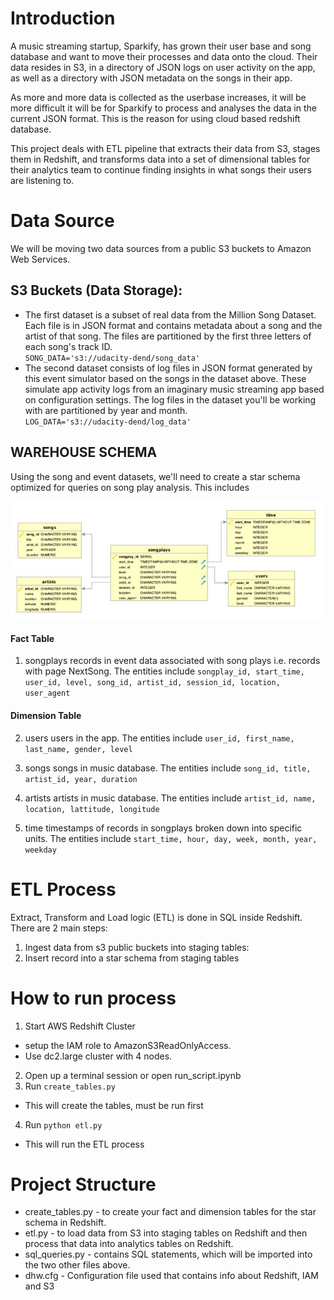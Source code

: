 # Introduction
A music streaming startup, Sparkify, has grown their user base and song database and want to move their processes and data onto the cloud. Their data resides in S3, in a directory of JSON logs on user activity on the app, as well as a directory with JSON metadata on the songs in their app. 

As more and more data is collected as the userbase increases, it will be more difficult it will be for Sparkify to process and analyses the data in the current JSON format. This is the reason for using cloud based redshift database.

This project deals with ETL pipeline that extracts their data from S3, stages them in Redshift, and transforms data into a set of dimensional tables for their analytics team to continue finding insights in what songs their users are listening to. 

# Data Source
We will be moving two data sources from a public S3 buckets to Amazon Web Services.

## S3 Buckets (Data Storage):
- The first dataset is a subset of real data from the Million Song Dataset. Each file is in JSON format and contains metadata about a song and the artist of that song. The files are partitioned by the first three letters of each song's track ID.<br/>
`SONG_DATA='s3://udacity-dend/song_data'`
- The second dataset consists of log files in JSON format generated by this event simulator based on the songs in the dataset above. These simulate app activity logs from an imaginary music streaming app based on configuration settings. The log files in the dataset you'll be working with are partitioned by year and month.<br/>
`LOG_DATA='s3://udacity-dend/log_data'`


## WAREHOUSE SCHEMA
Using the song and event datasets, we'll need to create a star schema optimized for queries on song play analysis. This includes

![DAG](../Images/3_Schema.JPG)

#### Fact Table
1. songplays
records in event data associated with song plays i.e. records with page NextSong. The entities include `songplay_id, start_time, user_id, level, song_id, artist_id, session_id, location, user_agent`

#### Dimension Table
2. users
users in the app. The entities include `user_id, first_name, last_name, gender, level`

3. songs
 songs in music database. The entities include `song_id, title, artist_id, year, duration`

4. artists
artists in music database. The entities include `artist_id, name, location, lattitude, longitude`

5. time
timestamps of records in songplays broken down into specific units. The entities include `start_time, hour, day, week, month, year, weekday`


# ETL Process
Extract, Transform and Load logic (ETL) is done in SQL inside Redshift.
There are 2 main steps:
1. Ingest data from s3 public buckets into staging tables:
2. Insert record into a star schema from staging tables

# How to run process
1. Start AWS Redshift Cluster
- setup the IAM role to AmazonS3ReadOnlyAccess.
- Use dc2.large cluster with 4 nodes.
2. Open up a terminal session or open run_script.ipynb
3. Run `create_tables.py`
- This will create the tables, must be run first
4. Run `python etl.py`
- This will run the ETL process

# Project Structure
- create_tables.py - to create your fact and dimension tables for the star schema in Redshift.
- etl.py - to load data from S3 into staging tables on Redshift and then process that data into analytics tables on Redshift.
- sql_queries.py - contains SQL statements, which will be imported into the two other files above.
- dhw.cfg - Configuration file used that contains info about Redshift, IAM and S3
